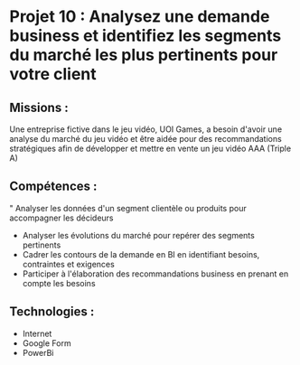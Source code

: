 # Projet 10 : Analysez une demande business et identifiez les segments du marché les plus pertinents pour votre client

## Missions : 
Une entreprise fictive dans le jeu vidéo, UOI Games, a besoin d'avoir une analyse du marché du jeu vidéo et être aidée pour des recommandations stratégiques afin de développer et mettre en vente un jeu vidéo AAA (Triple A)

## Compétences : 
" Analyser les données d'un segment clientèle ou produits pour accompagner les décideurs
- Analyser les évolutions du marché pour repérer des segments pertinents
- Cadrer les contours de la demande en BI en identifiant besoins, contraintes et exigences
- Participer à l'élaboration des recommandations business en prenant en compte les besoins

## Technologies : 
- Internet
- Google Form
- PowerBi
